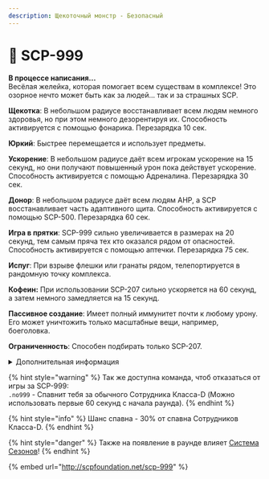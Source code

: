 ```yaml
---
description: Щекоточный монстр - Безопасный
---
```


# 🐸 SCP-999

**В процессе написания...**\
Весёлая желейка, которая помогает всем существам в комплексе! Это озорное нечто может быть как за людей... так и за страшных SCP.

**Щекотка**: В небольшом радиусе восстанавливает всем людям немного здоровья, но при этом немного дезорентируя их. Способность активируется с помощью фонарика. Перезарядка 10 сек.

**Юркий**: Быстрее перемещается и использует предметы.

**Ускорение**: В небольшом радиусе даёт всем игрокам ускорение на 15 секунд, но они получают повышенный урон пока действует ускорение. Способность активируется с помощью Адреналина. Перезарядка 30 сек.

**Донор**: В небольшом радиусе даёт всем людям AHP, а SCP восстанавливает часть адаптивного щита. Способность активируется с помощью SCP-500. Перезарядка 60 сек.

**Игра в прятки**: SCP-999 сильно увеличивается в размерах на 20 секунд, тем самым пряча тех кто оказался рядом от опасностей. Способность активируется с помощью аптечки. Перезарядка 75 сек.

**Испуг**: При взрыве флешки или гранаты рядом, телепортируется в рандомную точку комплекса.

**Кофеин:** При использовании SCP-207 сильно ускоряется на 60 секунд, а затем немного замедляется на 15 секунд.

**Пассивное создание**: Имеет полный иммунитет почти к любому урону. Его может уничтожить только масштабные вещи, например, боеголовка.

**Ограниченность**: Способен подбирать только SCP-207.

<details>

<summary>Дополнительная информация</summary>

* **Класс**: Обучение
* **Уровень доступа**: SCP объекты
* **Особое снаряжение**: Различная Медицина

</details>

{% hint style="warning" %}
Так же доступна команда, чтоб отказаться от игры за SCP-999:\
`.no999` - Спавнит тебя за обычного Сотрудника Класса-D (Можно использовать первые 60 секунд с начала раунда).
{% endhint %}

{% hint style="info" %}
Шанс спавна - 30% от спавна Сотрудников Класса-D.
{% endhint %}

{% hint style="danger" %}
Также на появление в раунде влияет [Система Сезонов](../../server-systems/seasons-system.md)!
{% endhint %}

{% embed url="http://scpfoundation.net/scp-999" %}
